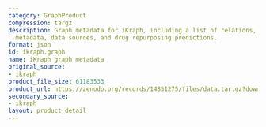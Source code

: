 ```yaml
---
category: GraphProduct
compression: targz
description: Graph metadata for iKraph, including a list of relations, entity type-specific
  metadata, data sources, and drug repurposing predictions.
format: json
id: ikraph.graph
name: iKraph graph metadata
original_source:
- ikraph
product_file_size: 61183533
product_url: https://zenodo.org/records/14851275/files/data.tar.gz?download=1
secondary_source:
- ikraph
layout: product_detail
---
```

